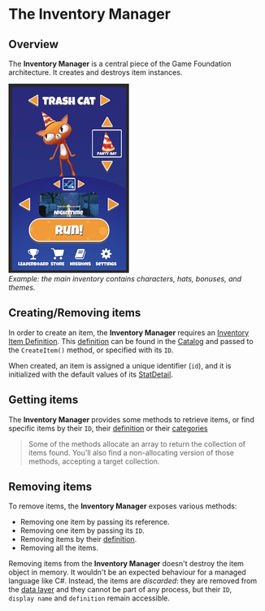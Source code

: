 # The Inventory Manager

## Overview

The __Inventory Manager__ is a central piece of the Game Foundation architecture.
It creates and destroys item instances.

![Main inventory example](../images/image16.png)  
*Example: the main inventory contains characters, hats, bonuses, and themes.*

## Creating/Removing items

In order to create an item, the __Inventory Manager__ requires an [Inventory Item Definition].
This [definition] can be found in the [Catalog] and passed to the `CreateItem()` method, or specified with its `ID`.

When created, an item is assigned a unique identifier (`id`), and it is initialized with the default values of its [StatDetail].

## Getting items

The __Inventory Manager__ provides some methods to retrieve items, or find specific items by their `ID`, their [definition] or their [categories]

> Some of the methods allocate an array to return the collection of items found.
> You'll also find a non-allocating version of those methods, accepting a target collection.

## Removing items

To remove items, the __Inventory Manager__ exposes various methods:

- Removing one item by passing its reference.
- Removing one item by passing its `ID`.
- Removing items by their [definition].
- Removing all the items.

Removing items from the __Inventory Manager__ doesn't destroy the item object in memory.
It wouldn't be an expected behaviour for a managed language like C#.
Instead, the items are _discarded_: they are removed from the [data layer] and they cannot be part of any process, but their `ID`, `display name` and `definition` remain accessible.










[inventory item definition]: ../CatalogItems/InventoryItemDefinition.md
[definition]:                ../CatalogItems/InventoryItemDefinition.md

[catalog]: ../Catalog.md

[statdetail]: ../Details/StatDetail.md

[categories]: ../Category.md

[data layer]: ../DataLayers.md
